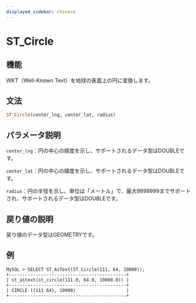 ```yaml
---
displayed_sidebar: Chinese
---
```


# ST_Circle

## 機能

WKT（Well-Known Text）を地球の表面上の円に変換します。

## 文法

```Haskell
ST_Circle(center_lng, center_lat, radius)
```

## パラメータ説明

`center_lng`：円の中心の経度を示し、サポートされるデータ型はDOUBLEです。

`center_lat`：円の中心の緯度を示し、サポートされるデータ型はDOUBLEです。

`radius`：円の半径を示し、単位は「メートル」で、最大9999999までサポートされ、サポートされるデータ型はDOUBLEです。

## 戻り値の説明

戻り値のデータ型はGEOMETRYです。

## 例

```Plain Text
MySQL > SELECT ST_AsText(ST_Circle(111, 64, 10000));
+--------------------------------------------+
| st_astext(st_circle(111.0, 64.0, 10000.0)) |
+--------------------------------------------+
| CIRCLE ((111 64), 10000)                   |
+--------------------------------------------+
```
